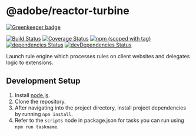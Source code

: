 # @adobe/reactor-turbine

[![Greenkeeper badge](https://badges.greenkeeper.io/Adobe-Marketing-Cloud/reactor-turbine.svg)](https://greenkeeper.io/)

[![Build Status](https://travis-ci.org/Adobe-Marketing-Cloud/reactor-turbine.svg?branch=master)](https://travis-ci.org/Adobe-Marketing-Cloud/reactor-turbine)
[![Coverage Status](https://coveralls.io/repos/github/Adobe-Marketing-Cloud/reactor-turbine/badge.svg)](https://coveralls.io/github/Adobe-Marketing-Cloud/reactor-turbine)
[![npm (scoped with tag)](https://img.shields.io/npm/v/@adobe/reactor-turbine.svg?style=flat)](https://www.npmjs.com/package/@adobe/reactor-turbine)
[![dependencies Status](https://david-dm.org/Adobe-Marketing-Cloud/reactor-turbine/status.svg)](https://david-dm.org/Adobe-Marketing-Cloud/reactor-turbine)
[![devDependencies Status](https://david-dm.org/Adobe-Marketing-Cloud/reactor-turbine/dev-status.svg)](https://david-dm.org/Adobe-Marketing-Cloud/reactor-turbine?type=dev)

Launch rule engine which processes rules on client websites and delegates logic to extensions.

## Development Setup

1. Install [node.js](https://nodejs.org/).
3. Clone the repository.
4. After navigating into the project directory, install project dependencies by running `npm install`.
5. Refer to the `scripts` node in package.json for tasks you can run using `npm run taskname`.
